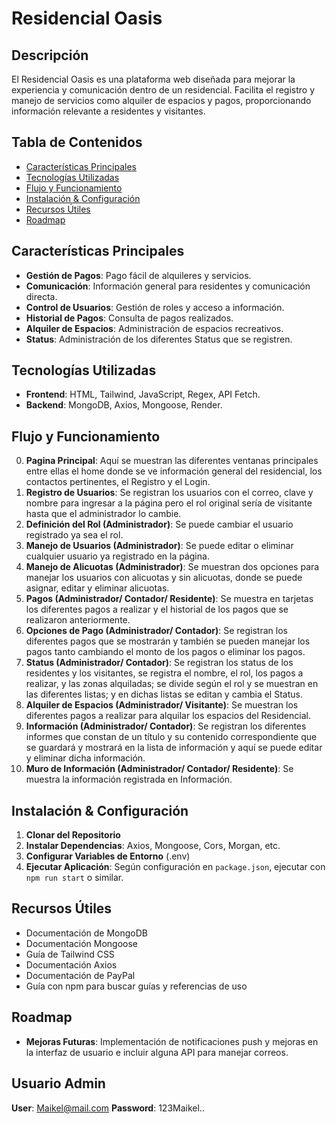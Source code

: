 # Residencial Oasis

## Descripción
El Residencial Oasis es una plataforma web diseñada para mejorar la experiencia y comunicación dentro de un residencial. Facilita el registro y manejo de servicios como alquiler de espacios y pagos, proporcionando información relevante a residentes y visitantes.

## Tabla de Contenidos
- [Características Principales](#características-principales)
- [Tecnologías Utilizadas](#tecnologías-utilizadas)
- [Flujo y Funcionamiento](#flujo-y-funcionamiento)
- [Instalación & Configuración](#instalación--configuración)
- [Recursos Útiles](#recursos-útiles)
- [Roadmap](#roadmap)

## Características Principales
- **Gestión de Pagos**: Pago fácil de alquileres y servicios.
- **Comunicación**: Información general para residentes y comunicación directa.
- **Control de Usuarios**: Gestión de roles y acceso a información.
- **Historial de Pagos**: Consulta de pagos realizados.
- **Alquiler de Espacios**: Administración de espacios recreativos.
- **Status**: Administración de los diferentes Status que se registren.

## Tecnologías Utilizadas
- **Frontend**: HTML, Tailwind, JavaScript, Regex, API Fetch.
- **Backend**: MongoDB, Axios, Mongoose, Render.

## Flujo y Funcionamiento
0. **Pagina Principal**: Aquí se muestran las diferentes ventanas principales entre ellas el home donde se ve información general del residencial, los contactos pertinentes, el Registro y el Login.
1. **Registro de Usuarios**: Se registran los usuarios con el correo, clave y nombre para ingresar a la página pero el rol original sería de visitante hasta que el administrador lo cambie.
2. **Definición del Rol (Administrador)**: Se puede cambiar el usuario registrado ya sea el rol.
3. **Manejo de Usuarios (Administrador)**: Se puede editar o eliminar cualquier usuario ya registrado en la página.
4. **Manejo de Alicuotas (Administrador)**: Se muestran dos opciones para manejar los usuarios con alicuotas y sin alicuotas, donde se puede asignar, editar y eliminar alicuotas.
5. **Pagos (Administrador/ Contador/ Residente)**: Se muestra en tarjetas los diferentes pagos a realizar y el historial de los pagos que se realizaron anteriormente.
6. **Opciones de Pago (Administrador/ Contador)**: Se registran los diferentes pagos que se mostrarán y también se pueden manejar los pagos tanto cambiando el monto de los pagos o eliminar los pagos.
7. **Status (Administrador/ Contador)**: Se registran los status de los residentes y los visitantes, se registra el nombre, el rol, los pagos a realizar, y las zonas alquiladas; se divide según el rol y se muestran en las diferentes listas; y en dichas listas se editan y cambia el Status.
8. **Alquiler de Espacios (Administrador/ Visitante)**: Se muestran los diferentes pagos a realizar para alquilar los espacios del Residencial.
9. **Información (Administrador/ Contador)**: Se registran los diferentes informes que constan de un título y su contenido correspondiente que se guardará y mostrará en la lista de información y aquí se puede editar y eliminar dicha información.
10. **Muro de Información (Administrador/ Contador/ Residente)**: Se muestra la información registrada en Información.

## Instalación & Configuración
1. **Clonar del Repositorio**
2. **Instalar Dependencias**: Axios, Mongoose, Cors, Morgan, etc.
3. **Configurar Variables de Entorno** (.env)
4. **Ejecutar Aplicación**: Según configuración en `package.json`, ejecutar con `npm run start` o similar.

## Recursos Útiles
- Documentación de MongoDB
- Documentación Mongoose
- Guía de Tailwind CSS
- Documentación Axios
- Documentación de PayPal
- Guía con npm para buscar guías y referencias de uso

## Roadmap
- **Mejoras Futuras**: Implementación de notificaciones push y mejoras en la interfaz de usuario e incluir alguna API para manejar correos.

## Usuario Admin
**User**: Maikel@mail.com
**Password**: 123Maikel..